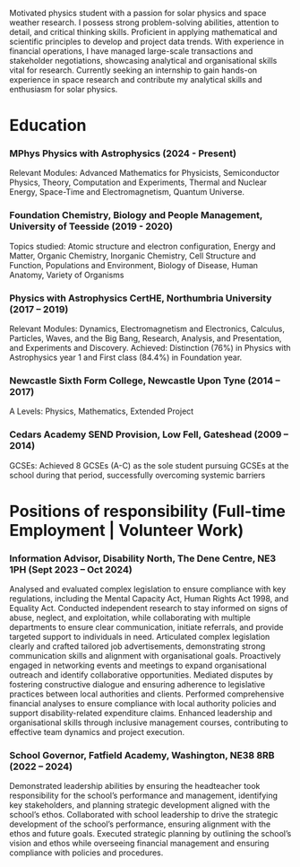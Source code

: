 Motivated physics student with a passion for solar physics and space weather research. I possess strong 
problem-solving abilities, attention to detail, and critical thinking skills. Proficient in applying mathematical 
and scientific principles to develop and project data trends. With experience in financial operations, I have 
managed large-scale transactions and stakeholder negotiations, showcasing analytical and organisational 
skills vital for research. Currently seeking an internship to gain hands-on experience in space research and 
contribute my analytical skills and enthusiasm for solar physics.
# Education 
### MPhys Physics with Astrophysics (2024 - Present)
Relevant Modules: Advanced Mathematics for Physicists, Semiconductor Physics, Theory, Computation and 
Experiments, Thermal and Nuclear Energy, Space-Time and Electromagnetism, Quantum Universe.
### Foundation Chemistry, Biology and People Management, University of Teesside (2019 - 2020)
Topics studied: Atomic structure and electron configuration, Energy and Matter, Organic Chemistry, Inorganic 
Chemistry, Cell Structure and Function, Populations and Environment, Biology of Disease, Human Anatomy, 
Variety of Organisms
### Physics with Astrophysics CertHE, Northumbria University (2017 – 2019)
Relevant Modules: Dynamics, Electromagnetism and Electronics, Calculus, Particles, Waves, and the Big 
Bang, Research, Analysis, and Presentation, and Experiments and Discovery.
Achieved: Distinction (76%) in Physics with Astrophysics year 1 and First class (84.4%) in Foundation year.
### Newcastle Sixth Form College, Newcastle Upon Tyne (2014 – 2017)
A Levels: Physics, Mathematics, Extended Project
### Cedars Academy SEND Provision, Low Fell, Gateshead (2009 – 2014)
GCSEs: Achieved 8 GCSEs (A-C) as the sole student pursuing GCSEs at the school during that period, 
successfully overcoming systemic barriers

# Positions of responsibility (Full-time Employment | Volunteer Work)
### Information Advisor, Disability North, The Dene Centre, NE3 1PH (Sept 2023 – Oct 2024)
Analysed and evaluated complex legislation to ensure compliance with key regulations, including the 
Mental Capacity Act, Human Rights Act 1998, and Equality Act.
Conducted independent research to stay informed on signs of abuse, neglect, and exploitation, 
while collaborating with multiple departments to ensure clear communication, initiate referrals, and 
provide targeted support to individuals in need.
Articulated complex legislation clearly and crafted tailored job advertisements, demonstrating 
strong communication skills and alignment with organisational goals.
Proactively engaged in networking events and meetings to expand organisational outreach and 
identify collaborative opportunities.
Mediated disputes by fostering constructive dialogue and ensuring adherence to legislative 
practices between local authorities and clients.
Performed comprehensive financial analyses to ensure compliance with local authority policies and 
support disability-related expenditure claims.
Enhanced leadership and organisational skills through inclusive management courses, 
contributing to effective team dynamics and project execution.
### School Governor, Fatfield Academy, Washington, NE38 8RB (2022 – 2024)
Demonstrated leadership abilities by ensuring the headteacher took responsibility for the school’s 
performance and management, identifying key stakeholders, and planning strategic development 
aligned with the school’s ethos.
Collaborated with school leadership to drive the strategic development of the school’s performance, 
ensuring alignment with the ethos and future goals.
Executed strategic planning by outlining the school’s vision and ethos while overseeing financial 
management and ensuring compliance with policies and procedures.
